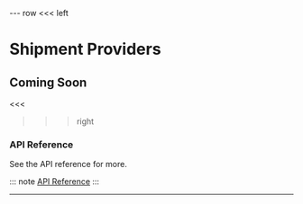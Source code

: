 --- row
<<< left
# Shipment Providers
## Coming Soon
<<<

>>> right

### API Reference
See the API reference for more.

::: note
[API Reference](api/index.html)
:::

>>>
---

